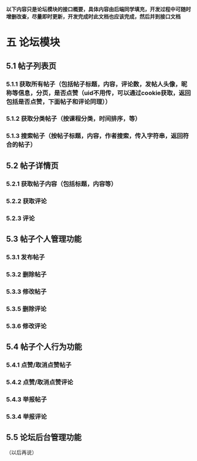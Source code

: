 **以下内容只是论坛模块的接口概要，具体内容由后端同学填充，开发过程中可随时增删改查，尽量即时更新，开发完成时此文档也应该完成，然后并到接口文档**

# 五 论坛模块

## 5.1 帖子列表页

### 5.1.1 获取所有帖子（包括帖子标题，内容，评论数，发帖人头像，昵称等信息，分页，是否点赞（uid不用传，可以通过cookie获取，返回包括是否点赞，下面帖子和评论同理））



### 5.1.2 获取分类帖子（按课程分类，时间排序，等）



### 5.1.3 搜索帖子（按帖子标题，内容，作者搜索，传入字符串，返回符合的帖子）



## 5.2 帖子详情页

### 5.2.1 获取帖子内容（包括标题，内容等）



### 5.2.2 获取评论



### 5.2.3 评论



## 5.3 帖子个人管理功能

### 5.3.1 发布帖子



### 5.3.2 删除帖子



### 5.3.3 修改帖子



### 5.3.5 删除评论



### 5.3.6 修改评论



## 5.4 帖子个人行为功能

### 5.4.1 点赞/取消点赞帖子



### 5.4.2 点赞/取消点赞评论



### 5.4.3 举报帖子



### 5.3.4 举报评论



## 5.5 论坛后台管理功能
（以后再说）